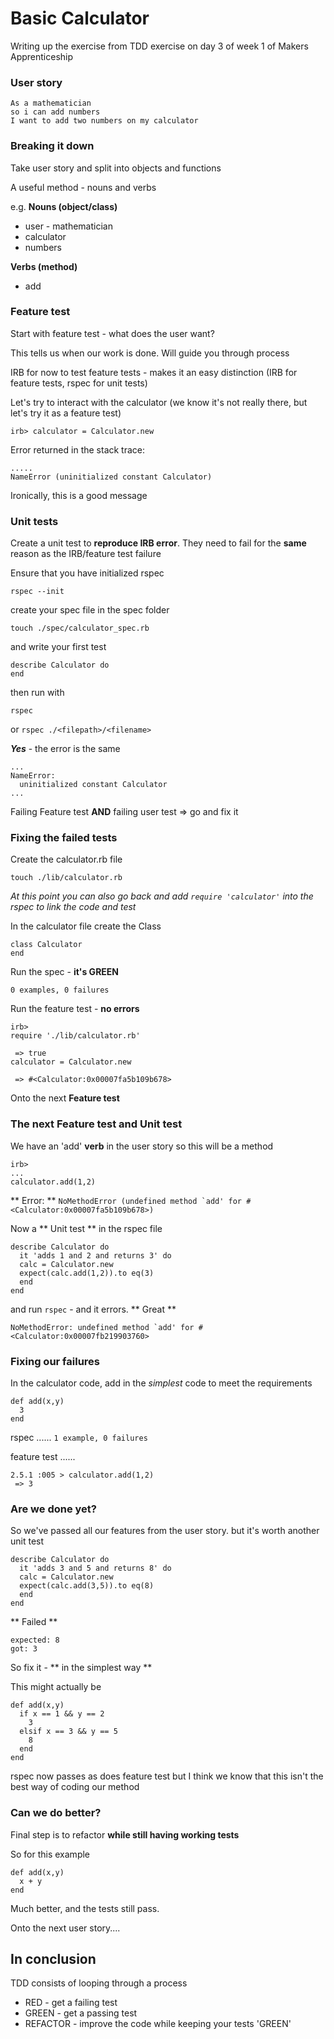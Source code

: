 # Basic Calculator
Writing up the exercise from TDD exercise on day 3 of week 1 of Makers Apprenticeship

### User story
```
As a mathematician
so i can add numbers
I want to add two numbers on my calculator
```

### Breaking it down

Take user story and split into objects and functions

A useful method - nouns and verbs

e.g.
**Nouns (object/class)**
* user - mathematician
* calculator
* numbers

**Verbs (method)**
* add

### Feature test

Start with feature test - what does the user want?

This tells us when our work is done.  Will guide you through process

IRB for now to test feature tests - makes it an easy distinction (IRB for feature tests, rspec for unit tests)

Let's try to interact with the calculator (we know it's not really there, but let's try it as a feature test)

```
irb> calculator = Calculator.new
```

Error returned in the stack trace:
```
.....
NameError (uninitialized constant Calculator)
```

Ironically, this is a good message

### Unit tests

Create a unit test to **reproduce IRB error**.  They need to fail for the **same** reason as the IRB/feature test failure

Ensure that you have initialized rspec

```
rspec --init
```

create your spec file in the spec folder
```
touch ./spec/calculator_spec.rb
```

and write your first test

```
describe Calculator do
end
```

then run with
```
rspec
```

or `rspec ./<filepath>/<filename>`

**_Yes_** - the error is the same

```
...
NameError:
  uninitialized constant Calculator
...
  ```

Failing Feature test **AND** failing user test => go and fix it

### Fixing the failed tests

Create the calculator.rb file

```
touch ./lib/calculator.rb
 ```

 _At this point you can also go back and add `require 'calculator'` into the rspec to link the code and test_

 In the calculator file create the Class

 ```
 class Calculator
 end
 ```

 Run the spec - **it's GREEN**
 ```
 0 examples, 0 failures
 ```

 Run the feature test - **no errors**

 ```
 irb>
 require './lib/calculator.rb'

  => true
 calculator = Calculator.new

  => #<Calculator:0x00007fa5b109b678>
 ```

 Onto the next **Feature test**

### The next Feature test and Unit test

We have an 'add' **verb** in the user story so this will be a method

 ```
 irb>
 ...
 calculator.add(1,2)
 ```

 ** Error: ** ```NoMethodError (undefined method `add' for #<Calculator:0x00007fa5b109b678>)```

 Now a ** Unit test ** in the rspec file

 ```
 describe Calculator do
   it 'adds 1 and 2 and returns 3' do
   calc = Calculator.new
   expect(calc.add(1,2)).to eq(3)
   end
 end
 ```

 and run `rspec` - and it errors.  ** Great **

 ```
 NoMethodError: undefined method `add' for #<Calculator:0x00007fb219903760>
```

### Fixing our failures

In the calculator code, add in the _simplest_ code to meet the requirements

```
def add(x,y)
  3
end
```

rspec ...... ` 1 example, 0 failures `

feature test ......
```
2.5.1 :005 > calculator.add(1,2)
 => 3
 ```

 ### Are we done yet?

 So we've passed all our features from the user story.  but it's worth another unit test

 ```
 describe Calculator do
   it 'adds 3 and 5 and returns 8' do
   calc = Calculator.new
   expect(calc.add(3,5)).to eq(8)
   end
 end
 ```

 ** Failed **

 ```
expected: 8
got: 3
```

So fix it - ** in the simplest way **

This might actually be
```
def add(x,y)
  if x == 1 && y == 2
    3
  elsif x == 3 && y == 5
    8
  end
end
```

rspec now passes as does feature test but I think we know that this isn't the best way of coding our method

### Can we do better?

Final step is to refactor **while still having working tests**

So for this example
```
def add(x,y)
  x + y
end
```

Much better, and the tests still pass.

Onto the next user story....

## In conclusion

TDD consists of looping through a process

* RED - get a failing test
* GREEN - get a passing test
* REFACTOR - improve the code while keeping your tests 'GREEN'
